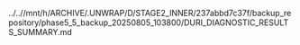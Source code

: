 ../..//mnt/h/ARCHIVE/.UNWRAP/D/STAGE2_INNER/237abbd7c37f/backup_repository/phase5_5_backup_20250805_103800/DURI_DIAGNOSTIC_RESULTS_SUMMARY.md